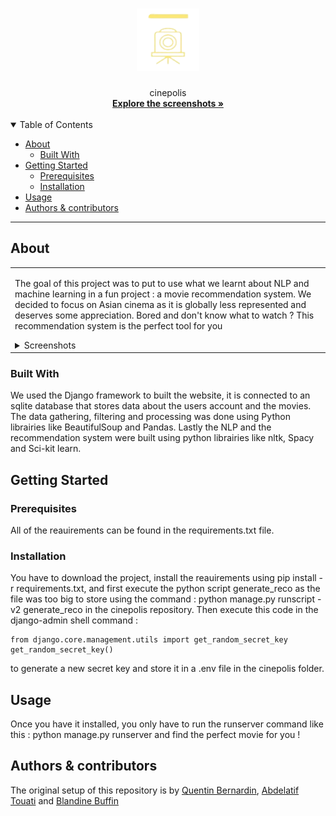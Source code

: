 <h1 align="center">
  <a href="https://github.com/Phebos/cinepolis">
    <!-- Please provide path to your logo here -->
    <img src="docs/images/logo.png" alt="Logo" width="100" height="100">
  </a>
</h1>

<div align="center">
  cinepolis
  <br />
  <a href="#about"><strong>Explore the screenshots »</strong></a>
  <br />
  <br />
</div>

<details open="open">
<summary>Table of Contents</summary>

- [About](#about)
  - [Built With](#built-with)
- [Getting Started](#getting-started)
  - [Prerequisites](#prerequisites)
  - [Installation](#installation)
- [Usage](#usage)
- [Authors & contributors](#authors--contributors)
</details>

---

## About

<table><tr><td>

The goal of this project was to put to use what we learnt about NLP and machine learning in a fun project : a movie recommendation system. We decided to focus on Asian cinema as it is globally less represented and deserves some appreciation.
Bored and don't know what to watch ? This recommendation system is the perfect tool for you

<details>
<summary>Screenshots</summary>
<br>

|      Homepage      |      Recommendation page      |
| :----------------: | :---------------------------: |
| <img src="docs/images/homepage.gif" title="Home Page" width="25%"> | <img src="docs/images/recommendation.gif" title="Login Page" width="25%"> |

</details>

</td></tr></table>

### Built With

We used the Django framework to built the website, it is connected to an sqlite database that stores data about the users account and the movies. The data gathering, filtering and processing was done using Python librairies like BeautifulSoup and Pandas. Lastly the NLP and the recommendation system were built using python librairies like nltk, Spacy and Sci-kit learn.

## Getting Started

### Prerequisites

All of the reauirements can be found in the requirements.txt file.

### Installation

You have to download the project, install the reauirements using pip install -r requirements.txt, and first execute the python script generate_reco as the file was too big to store using the command : python manage.py runscript -v2 generate_reco in the cinepolis repository. Then execute this code in the django-admin shell command :
```
from django.core.management.utils import get_random_secret_key  
get_random_secret_key()
```

to generate a new secret key and store it in a .env file in the cinepolis folder.
## Usage

 Once you have it installed, you only have to run the runserver command like this : python manage.py runserver and find the perfect movie for you !


## Authors & contributors

The original setup of this repository is by [Quentin Bernardin](https://github.com/Phebos), [Abdelatif Touati](https://github.com/2501Pr0ject) and [Blandine Buffin](https://www.linkedin.com/in/blandine-buffin-a871a1249/)
